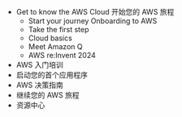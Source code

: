 
- Get to know the AWS Cloud 开始您的 AWS 旅程
  - Start your journey      Onboarding to AWS
  - Take the first step
  - Cloud basics
  - Meet Amazon Q
  - AWS re:Invent 2024
- AWS 入门培训
- 启动您的首个应用程序
- AWS 决策指南
- 继续您的 AWS 旅程
- 资源中心


